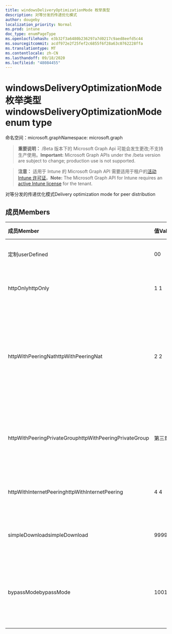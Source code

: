 ```yaml
---
title: windowsDeliveryOptimizationMode 枚举类型
description: 对等分发的传递优化模式
author: dougeby
localization_priority: Normal
ms.prod: intune
doc_type: enumPageType
ms.openlocfilehash: e3b32f3a6480b236297a7d0217c9aed8eefd5c44
ms.sourcegitcommit: acdf972e2f25fef2c6855f6f28a63c0762228ffa
ms.translationtype: MT
ms.contentlocale: zh-CN
ms.lasthandoff: 09/18/2020
ms.locfileid: "48084455"
---
```

# <a name="windowsdeliveryoptimizationmode-enum-type"></a><span data-ttu-id="b9567-103">windowsDeliveryOptimizationMode 枚举类型</span><span class="sxs-lookup"><span data-stu-id="b9567-103">windowsDeliveryOptimizationMode enum type</span></span>

<span data-ttu-id="b9567-104">命名空间：microsoft.graph</span><span class="sxs-lookup"><span data-stu-id="b9567-104">Namespace: microsoft.graph</span></span>

> <span data-ttu-id="b9567-105">**重要说明：** /Beta 版本下的 Microsoft Graph Api 可能会发生更改;不支持生产使用。</span><span class="sxs-lookup"><span data-stu-id="b9567-105">**Important:** Microsoft Graph APIs under the /beta version are subject to change; production use is not supported.</span></span>

> <span data-ttu-id="b9567-106">**注意：** 适用于 Intune 的 Microsoft Graph API 需要适用于租户的[活动 Intune 许可证](https://go.microsoft.com/fwlink/?linkid=839381)。</span><span class="sxs-lookup"><span data-stu-id="b9567-106">**Note:** The Microsoft Graph API for Intune requires an [active Intune license](https://go.microsoft.com/fwlink/?linkid=839381) for the tenant.</span></span>

<span data-ttu-id="b9567-107">对等分发的传递优化模式</span><span class="sxs-lookup"><span data-stu-id="b9567-107">Delivery optimization mode for peer distribution</span></span>

## <a name="members"></a><span data-ttu-id="b9567-108">成员</span><span class="sxs-lookup"><span data-stu-id="b9567-108">Members</span></span>
|<span data-ttu-id="b9567-109">成员</span><span class="sxs-lookup"><span data-stu-id="b9567-109">Member</span></span>|<span data-ttu-id="b9567-110">值</span><span class="sxs-lookup"><span data-stu-id="b9567-110">Value</span></span>|<span data-ttu-id="b9567-111">说明</span><span class="sxs-lookup"><span data-stu-id="b9567-111">Description</span></span>|
|:---|:---|:---|
|<span data-ttu-id="b9567-112">定制</span><span class="sxs-lookup"><span data-stu-id="b9567-112">userDefined</span></span>|<span data-ttu-id="b9567-113">0</span><span class="sxs-lookup"><span data-stu-id="b9567-113">0</span></span>|<span data-ttu-id="b9567-114">允许用户进行设置。</span><span class="sxs-lookup"><span data-stu-id="b9567-114">Allow the user to set.</span></span>|
|<span data-ttu-id="b9567-115">httpOnly</span><span class="sxs-lookup"><span data-stu-id="b9567-115">httpOnly</span></span>|<span data-ttu-id="b9567-116">1 </span><span class="sxs-lookup"><span data-stu-id="b9567-116">1</span></span>|<span data-ttu-id="b9567-117">仅限 HTTP，无对等</span><span class="sxs-lookup"><span data-stu-id="b9567-117">HTTP only, no peering</span></span>|
|<span data-ttu-id="b9567-118">httpWithPeeringNat</span><span class="sxs-lookup"><span data-stu-id="b9567-118">httpWithPeeringNat</span></span>|<span data-ttu-id="b9567-119">2 </span><span class="sxs-lookup"><span data-stu-id="b9567-119">2</span></span>|<span data-ttu-id="b9567-120">OS 默认值–在同一网络地址转换器后具有对等的 Http 混合</span><span class="sxs-lookup"><span data-stu-id="b9567-120">OS default – Http blended with peering behind the same network address translator</span></span>|
|<span data-ttu-id="b9567-121">httpWithPeeringPrivateGroup</span><span class="sxs-lookup"><span data-stu-id="b9567-121">httpWithPeeringPrivateGroup</span></span>|<span data-ttu-id="b9567-122">第三章</span><span class="sxs-lookup"><span data-stu-id="b9567-122">3</span></span>|<span data-ttu-id="b9567-123">通过专用组与对等互连的 HTTP 混合</span><span class="sxs-lookup"><span data-stu-id="b9567-123">HTTP blended with peering across a private group</span></span>|
|<span data-ttu-id="b9567-124">httpWithInternetPeering</span><span class="sxs-lookup"><span data-stu-id="b9567-124">httpWithInternetPeering</span></span>|<span data-ttu-id="b9567-125">4 </span><span class="sxs-lookup"><span data-stu-id="b9567-125">4</span></span>|<span data-ttu-id="b9567-126">与 Internet 对等混合的 HTTP</span><span class="sxs-lookup"><span data-stu-id="b9567-126">HTTP blended with Internet peering</span></span>|
|<span data-ttu-id="b9567-127">simpleDownload</span><span class="sxs-lookup"><span data-stu-id="b9567-127">simpleDownload</span></span>|<span data-ttu-id="b9567-128">99</span><span class="sxs-lookup"><span data-stu-id="b9567-128">99</span></span>|<span data-ttu-id="b9567-129">无对等的简单下载模式</span><span class="sxs-lookup"><span data-stu-id="b9567-129">Simple download mode with no peering</span></span>|
|<span data-ttu-id="b9567-130">bypassMode</span><span class="sxs-lookup"><span data-stu-id="b9567-130">bypassMode</span></span>|<span data-ttu-id="b9567-131">100</span><span class="sxs-lookup"><span data-stu-id="b9567-131">100</span></span>|<span data-ttu-id="b9567-132">旁路模式。</span><span class="sxs-lookup"><span data-stu-id="b9567-132">Bypass mode.</span></span> <span data-ttu-id="b9567-133">请勿使用传递优化和改用 BITS</span><span class="sxs-lookup"><span data-stu-id="b9567-133">Do not use Delivery Optimization and use BITS instead</span></span>|






